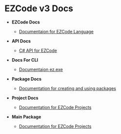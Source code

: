 # EZCode v3 Docs

-  **EZCode Docs**
   -  [Documentaion for EZCode Language](EZCode.md)

- **API Docs**
  - [C# API for EZCode](API.md)

- **Docs For CLI**
  - [Documentaion ez.exe](CLI.md)

- **Package Docs**
  - [Documentation for creating and using packages](Packages.md)
  
- **Project Docs**
  - [Documentation for EZCode Projects](Projects.md)

- **Main Package**
  - [Documentation for EZCode Projects](Projects.md)
